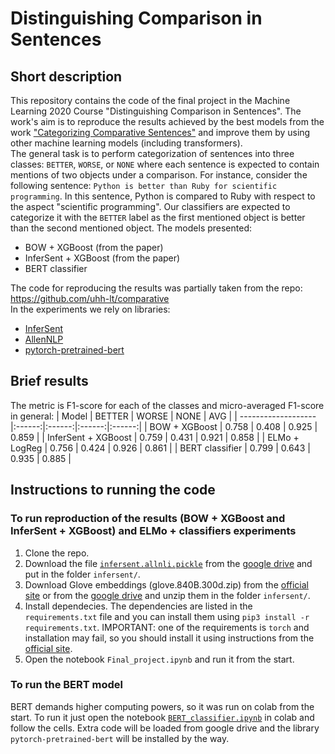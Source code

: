 # Distinguishing Comparison in Sentences
## Short description
This repository contains the code of the final project in the Machine Learning 2020 Course "Distinguishing Comparison in Sentences". The work's aim is to reproduce the results achieved by the best models from the work ["Categorizing Comparative Sentences"](https://arxiv.org/abs/1809.06152) and improve them by using other machine learning models (including transformers).  
The general task is to perform categorization of sentences into three classes: ``BETTER``, ``WORSE``, or ``NONE`` where each sentence is expected to contain mentions of two objects under a comparison. For instance, consider the following sentence: 
``Python is better than Ruby for scientific programming``. In this sentence, Python is compared to Ruby with respect to the aspect "scientific programming". Our classifiers are expected to categorize it with the ``BETTER`` label as the first mentioned object is better than the second mentioned objeсt.
The models presented:
- BOW + XGBoost (from the paper)
- InferSent + XGBoost (from the paper)
- BERT classifier  

The code for reproducing the results was partially taken from the repo:  
https://github.com/uhh-lt/comparative  
In the experiments we rely on libraries:
- [InferSent](https://github.com/facebookresearch/InferSent)
- [AllenNLP](https://github.com/allenai/allennlp)
- [pytorch-pretrained-bert](https://github.com/maknotavailable/pytorch-pretrained-BERT)

## Brief results
The metric is F1-score for each of the classes and micro-averaged F1-score in general:
| Model               | BETTER | WORSE  | NONE   | AVG    |
| ------------------- |:------:|:------:|:------:|:------:|
| BOW + XGBoost       | 0.758  | 0.408  | 0.925  | 0.859  |
| InferSent + XGBoost | 0.759  | 0.431  | 0.921  | 0.858  |
| ELMo + LogReg       | 0.756  | 0.424  | 0.926  | 0.861  |
| BERT classifier     | 0.799  | 0.643  | 0.935  | 0.885  |

## Instructions to running the code
### To run reproduction of the results (BOW + XGBoost and InferSent + XGBoost) and ELMo + classifiers experiments
1. Clone the repo.
2. Download the file [``infersent.allnli.pickle``](https://drive.google.com/open?id=1G9qEKCmRo3pegwlQEHbe0pZxFRSFop3n) from the [google drive](https://drive.google.com/open?id=1G9qEKCmRo3pegwlQEHbe0pZxFRSFop3n) and put in the folder ``infersent/``.
3. Download Glove embeddings (glove.840B.300d.zip) from the [official site](https://nlp.stanford.edu/projects/glove/) or from the [google drive](https://drive.google.com/open?id=1JVI2jk1xBmgt8iMy7U3HYDUesGXgvi73) and unzip them in the folder ``infersent/``.
4. Install dependecies. The dependencies are listed in the ``requirements.txt`` file and you can install them using ``pip3 install -r requirements.txt``. IMPORTANT: one of the requirements is ``torch`` and installation may fail, so you should install it using instructions from the [official site](https://pytorch.org/get-started/locally/).
5. Open the notebook ``Final_project.ipynb`` and run it from the start.
### To run the BERT model
BERT demands higher computing powers, so it was run on colab from the start. To run it just open the notebook [``BERT_classifier.ipynb``](https://colab.research.google.com/drive/1yLxIhWBUiq2jHk-5npeB_EXhJDVOLYZg) in colab and follow the cells. Extra code will be loaded from google drive and the library ``pytorch-pretrained-bert`` will be installed by the way.
